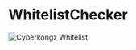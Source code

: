 # WhitelistChecker

![Cyberkongz Whitelist](https://github.com/cyberkongzWhitelist/WhitelistChecker/blob/main/logo.png)
